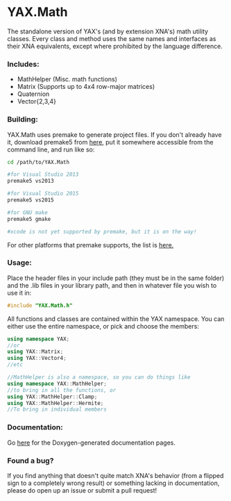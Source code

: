 # YAX.Math

The standalone version of YAX's (and by extension XNA's) math utility classes. Every class and method uses the same names and interfaces as their XNA equivalents, except where prohibited by the language difference.

### Includes:
* MathHelper (Misc. math functions)
* Matrix (Supports up to 4x4 row-major matrices)
* Quaternion
* Vector{2,3,4}

### Building:
YAX.Math uses premake to generate project files. If you don't already have it, download premake5 from [here](http://premake.github.io/download.html), put it somewhere accessible from the command line, and run like so: <br>
```bash
cd /path/to/YAX.Math

#for Visual Studio 2013
premake5 vs2013

#for Visual Studio 2015
premake5 vs2015

#for GNU make
premake5 gmake

#xcode is not yet supported by premake, but it is on the way!
```

For other platforms that premake supports, the list is [here.](https://github.com/premake/premake-core/wiki/Using-Premake#using-premake-to-generate-project-files)

### Usage:
Place the header files in your include path (they must be in the same folder) and the .lib files in your library path, and then in whatever file you wish to use it in:
```C++ 
#include "YAX.Math.h" 
```

All functions and classes are contained within the YAX namespace. You can either use the entire namespace, or pick and choose the members:
```C++
using namespace YAX;
//or
using YAX::Matrix;
using YAX::Vector4;
//etc

//MathHelper is also a namespace, so you can do things like
using namespace YAX::MathHelper;
//to bring in all the functions, or
using YAX::MathHelper::Clamp;
using YAX::MathHelper::Hermite;
//To bring in individual members
```

### Documentation: 
Go [here](http://swillis57.github.io/YAX.Math/annotated.html) for the Doxygen-generated documentation pages.

### Found a bug?
If you find anything that doesn't quite match XNA's behavior (from a flipped sign to a completely wrong result) or something lacking in documentation, please do open up an issue or submit a pull request!
